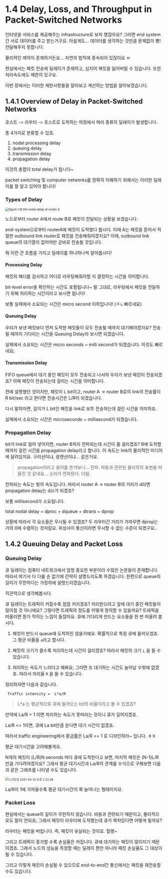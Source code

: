 # 1.4 Delay, Loss, and Throughput in Packet-Switched Networks

인터넷을 서비스를 제공해주는 infrastructure로 보자 했잖아요? 그러면 end system간 서로 데이터를 주고 받는거구요. 아쉽게도... 데이터를 생각하는 것만큼 문제없이 뿅! 전달해주지 못합니다.

물리적인 제약이 존재하거든요... 자연의 법칙에 종속되어 있잖아요 ㅠ

현실에서는 패킷 전송에 딜레이가 존재하고, 심지어 패킷을 잃어버릴 수 있습니다. 또한 처리속도에도 제한이 있구요.

이번 장에서는 이러한 제한사항들을 알아보고 계산하는 방법을 알아보겠습니다.





## 1.4.1 Overview of Delay in Packet-Switched Networks

호스트 -> 라우터 -> 호스트로 도착하는 여정에서 여러 종류의 딜레이가 발생합니다.

총 4가지로 분류할 수 있죠.

1. nodal processing delay
2. queuing delay
3. transmission delay
4. propagation delay

이것의 총합이 total delay가 됩니다~

packet switching 및 computer networks를 정확히 이해하기 위해서는 이러한 딜레이를 잘 알고 있어야 합니다!



### Types of Delay

<img src="/Users/ju/Documents/top-down-approach-network/Chapter1/resource/figure 1.16 the nodal delay at router A.png" alt="figure 1.16 the nodal delay at router A" style="zoom:67%;" />



노드로부터 router A에서 route B로 패킷이 전달되는 상황을 보겠습니다.



end-system으로부터 routerA에 패킷이 도착했다 봅시다. 이때 A는 패킷을 뜯어서 적절한 outbound link router로 패킷을 전송해줘야겠지요? 이때, outbound link queue의 대기열이 없어야만 곧바로 전송될 것입니다.



뭐 이런 큰 흐름을 가지고 딜레이를 하나하나씩 알아봅시다!



#### Processing Delay

패킷의 해더를 검사하고 어디로 라우팅해줘야할 지 결정하는 시간을 의미합니다.

bit-level error을 확인하는 시간도 포함됩니다~ 말 그대로, 라우팅에서 패킷을 전달하기 위해 처리하는 시간이라고 보시면 됩니다!

보통 실제에서 소요되는 시간은  micro second 이하입니다! (ㅈㄴ빠르네요)



#### Queuing Delay

우리가 보낸 패킷보다 먼저 도착한 패킷들이 모두 전송될 때까지 대기해야겠지요? 전송될 때까지 기다리는 시간을 Queuing Delay라 보시면 되겠습니다.

실제에서 소요되는 시간은  micro seconds ~  milli second가 되겠습니다. 이것도 빠르네요;



#### Transmission Delay

FIFO queue에서 대기 중인 패킷이 모두 전송되고 나서야 우리가 보낸 패킷이 전송되겠죠?  이때 패킷이 전송되는데 걸리는 시간을 의미합니다. 

전에 설명했던 것이지만, 패킷이 L bit이고, router A -> router B로의 link의 전송률이 R bit/sec 라고 한다면 전송시간은 L/R이 되겠습니다.

다시 말하자면, 길이가 L bit인 패킷을 link로 보투 전송하는데 걸린 시간을 의미하죠.

실제에서 소요되는 시간은 microseconds ~ millisecond가 되겠습니다.



### Propagation Delay

bit가 link로 밀어 넣어지면, router B까지 전파되는데 시간이 좀 걸리겠죠? B에 도착할 때까지 걸린 시간을 propagation delay라고 합니다. 이 속도는 link의 물리적인 미디어에 달려있지요. 구리선이냐, 광랜선이냐... 같은거요.

> propagation이라고 용어를 쓴거보니... 전파. 파동과 관련된 물리학의 표현을 떠올린 것 같네요... 소리가 전파된다. 더덜.



전파되는 속도는 빛의 속도입니다. 따라서 router A -> router B의 거리가 d라면 propagation delay는 d/c가 되겠죠?

보통 millisecond가 소요됩니다.



total nodal delay = dproc + dqueue + dtrans + dprop



상황에 따라서 각 요소들은 무시될 수 있겠죠? 두 라우터간 거리가 가까우면 dprop는 거의 0에 수렴하는 것처럼요. 위성사이 통신이라면 무시할 수 없는 수준이 되겠구요..



## 1.4.2 Queuing Delay and Packet Loss

### Queuing Delay

큐 딜레이는 컴퓨터 네트워크에서 엄청 중요한 부분이라 수많은 논문들이 존재합니다. 따라서 여기서 다 다룰 순 없기에 간략히 설명드리도록 하겠습니다. 한편으로 queue의 길이가 무한하다는 가정하에 설명드리겠습니다.

직관적으로 생각해봅시다.

큐 딜레이는 트래픽이 커질수록 점점 커지겠죠? 처리받으려고 앞에 대기 중인 패킷들이 많아질 것 아니에요? 그렇다면 트래픽의 정도를 어떻게 정의할 수 있을까요? 트래픽을 떠올리면 뭔가 막히는 느낌이 들잖아요. 큐에 기다리게 만드는 요소들을 한 번 떠올려 봅시다.

1. 패킷이 반드시 queue에 도착하진 않을거에요. 확률적으로 특정 큐에 들어오겠죠.  그 평균 비율을 `a`라고 합시다.

2. 패킷의 크기가 클수록 처리하는데 시간이 걸리겠죠? 따라서 패킷의 크기 `L` 을 들 수 있습니다.
3. 처리하는 속도가 느리다고 해봐요; 그러면 또 대기하는 시간도 늘어날 수밖에 없겠죠. 따라서 처리율 `R` 을 들 수 있습니다.

정리하자면 다음과 같습니다.

` Traffic intensity =  L*a/R`

> L*a 는 평균적으로 큐에 들어오는 bit의 비율이라고 볼 수 있겠죠?



만약에 La/R > 1 이면 처리하는 속도가 못따라는 것이니 큐가 길어지겠죠. 

La/R <= 1이면, 큐에 La bit만큼 온다면 대기 시간이 없겠죠.

따라서 traffic engineering에서 황금률은 La/R <= 1 로 디자인하라~ 입니다. ㅎㅎ



평균 대기시간을 고려해볼게요.

N개의 패킷이 (L/R)N seconds 마다 큐에 도착한다고 보면, 마지막 패킷은 (N-1)L/R 만큼 기다려야겠지요? 그래서 평균 대기시간과 La/R의 관계를 수식으로 구해보면 다음과 같은 그래프를 나타낼 수도 있습니다.



<img src="/Users/ju/Library/Application Support/typora-user-images/스크린샷 2021-04-10 오후 2.22.48.png" alt="스크린샷 2021-04-10 오후 2.22.48" style="zoom:66%;" />



La/R이 1에 가까울수록 평균 대기시간이 확 늘어나는 형태이지요.



### Packet Loss

현실에서는 queue의 길이가 무한하지 않습니다. 비용과 관련되기 때문이고, 물리적으로도 말이 안되죠; 그래서 패킷이 라우터에 도착했는데 큐가 꽉차있다면 어떻게 될까요?

라우터는 패킷을 버립니다. 즉, 패킷이 유실되는 것이죠. 헐랭~ 

그리고 트래픽이 증가할 수록 손실율은 커집니다. 큐에 대기하는 패킷이 많이지기 때문이겠죠. 그래서 노드의 성능을 측정할 때는 딜레이 뿐만 아니라 패킷 손실율도 그 대상이 될 수 있습니다.

그리고 이렇게 패킷이 손실될 수 있으므로 end-to-end간 통신에서는 패킷을 재전송할 수도 있습니다.



